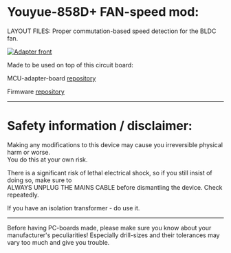 
Youyue-858D+ FAN-speed mod:
===========================

LAYOUT FILES: Proper commutation-based speed detection for the BLDC fan.

[![Adapter front](/Docs/08-assembled.jpg)](/Docs/08-assembled.jpg)

Made to be used on top of this circuit board:

MCU-adapter-board [repository](https://github.com/madworm/Youyue-858D-plus-MCU-adapter)

Firmware [repository](https://github.com/madworm/Youyue-858D-plus)


---

Safety information / disclaimer:
================================
                                                                                                                                                             
Making any modifications to this device may cause you irreversible physical harm or worse.                                                                   
You do this at your own risk.                                                                                                                                
                                                                                                                                                             
There is a significant risk of lethal electrical shock, so if you still insist of doing so, make sure to                                                     
ALWAYS UNPLUG THE MAINS CABLE before dismantling the device. Check repeatedly.                                                                               
                                                                                                                                                             
If you have an isolation transformer - do use it.


---

Before having PC-boards made, please make sure you know about your manufacturer's peculiarities!
Especially drill-sizes and their tolerances may vary too much and give you trouble.


